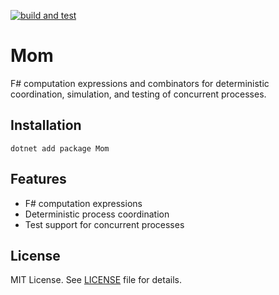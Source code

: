 [![build and test](https://github.com/pragmatrix/Mom/actions/workflows/mom.yml/badge.svg)](https://github.com/pragmatrix/Mom/actions/workflows/mom.yml)

# Mom

F# computation expressions and combinators for deterministic coordination, simulation, and testing of concurrent processes.

## Installation

```
dotnet add package Mom
```

## Features

- F# computation expressions
- Deterministic process coordination
- Test support for concurrent processes

## License

MIT License. See [LICENSE](LICENSE) file for details.
